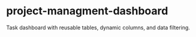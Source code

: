 # project-managment-dashboard
Task dashboard with reusable tables, dynamic columns, and data filtering.
